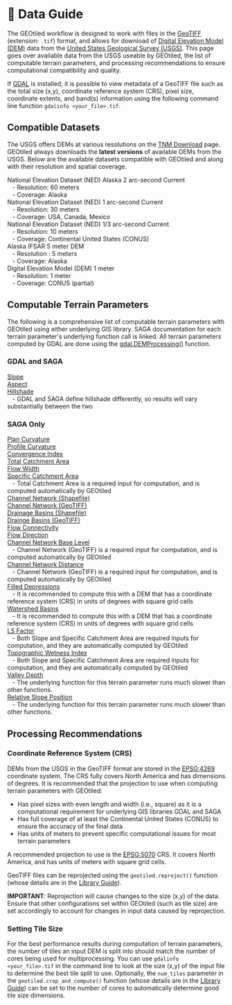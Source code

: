 # 💾 Data Guide

The GEOtiled workflow is designed to work with files in the [GeoTIFF](https://www.earthdata.nasa.gov/about/esdis/esco/standards-practices/geotiff) (extension: `.tif`) format, and allows for download of [Digital Elevation Model (DEM)](https://www.usgs.gov/faqs/what-a-digital-elevation-model-dem) data from the [United States Geological Survey (USGS)](https://www.usgs.gov/). This page goes over available data from the USGS useable by GEOtiled, the list of computable terrain parameters, and processing recommendations to ensure computational compatibility and quality.

If [GDAL](https://gdal.org/en/stable/) is installed, it is possible to view metadata of a GeoTIFF file such as the total size (x,y), coordinate reference system (CRS), pixel size, coordinate extents, and band(s) information using the following command line function `gdalinfo <your_file>.tif`.

## Compatible Datasets

The USGS offers DEMs at various resolutions on the [TNM Download](https://apps.nationalmap.gov/downloader/#/) page. GEOtiled always downloads the **latest versions** of available DEMs from the USGS. Below are the available datasets compatible with GEOtiled and along with their resolution and spatial coverage.

National Elevation Dataset (NED) Alaska 2 arc-second Current  
&nbsp;&nbsp; \- Resolution: 60 meters  
&nbsp;&nbsp; \- Coverage: Alaska  
National Elevation Dataset (NED) 1 arc-second Current  
&nbsp;&nbsp; \- Resolution: 30 meters  
&nbsp;&nbsp; \- Coverage: USA, Canada, Mexico  
National Elevation Dataset (NED) 1/3 arc-second Current  
&nbsp;&nbsp; \- Resolution: 10 meters  
&nbsp;&nbsp; \- Coverage: Continental United States (CONUS)  
Alaska IFSAR 5 meter DEM  
&nbsp;&nbsp; \- Resolution : 5 meters  
&nbsp;&nbsp; \- Coverage: Alaska  
Digital Elevation Model (DEM) 1 meter  
&nbsp;&nbsp; \- Resolution: 1 meter  
&nbsp;&nbsp; \- Coverage: CONUS (partial)

## Computable Terrain Parameters

The following is a comprehensive list of computable terrain parameters with GEOtiled using either underlying GIS library. SAGA documentation for each terrain parameter's underlying function call is linked. All terrain parameters computed by GDAL are done using the [gdal.DEMProcessing()](https://gdal.org/en/stable/api/python/utilities.html) function.

### GDAL and SAGA

[Slope](https://saga-gis.sourceforge.io/saga_tool_doc/9.3.1/ta_morphometry_0.html)  
[Aspect](https://saga-gis.sourceforge.io/saga_tool_doc/9.3.1/ta_morphometry_0.html)  
[Hillshade](https://saga-gis.sourceforge.io/saga_tool_doc/9.3.1/ta_lighting_0.html)  
&nbsp;&nbsp; \- GDAL and SAGA define hillshade differently, so results will vary substantially between the two

### SAGA Only

[Plan Curvature](https://saga-gis.sourceforge.io/saga_tool_doc/9.3.1/ta_morphometry_0.html)  
[Profile Curvature](https://saga-gis.sourceforge.io/saga_tool_doc/9.3.1/ta_morphometry_0.html)  
[Convergence Index](https://saga-gis.sourceforge.io/saga_tool_doc/9.3.1/ta_morphometry_1.html)  
[Total Catchment Area](https://saga-gis.sourceforge.io/saga_tool_doc/9.3.1/ta_hydrology_0.html)  
[Flow Width](https://saga-gis.sourceforge.io/saga_tool_doc/9.3.1/ta_hydrology_19.html)  
[Specific Catchment Area](https://saga-gis.sourceforge.io/saga_tool_doc/9.3.1/ta_hydrology_19.html)  
&nbsp;&nbsp; \- Total Catchment Area is a required input for computation, and is computed automatically by GEOtiled  
[Channel Network (Shapefile)](https://saga-gis.sourceforge.io/saga_tool_doc/9.3.1/ta_channels_5.html)  
[Channel Network (GeoTIFF)](https://saga-gis.sourceforge.io/saga_tool_doc/9.3.1/ta_channels_5.html)  
[Drainage Basins (Shapefile)](https://saga-gis.sourceforge.io/saga_tool_doc/9.3.1/ta_channels_5.html)  
[Drainge Basins (GeoTIFF)](https://saga-gis.sourceforge.io/saga_tool_doc/9.3.1/ta_channels_5.html)  
[Flow Connectivity](https://saga-gis.sourceforge.io/saga_tool_doc/9.3.1/ta_channels_5.html)  
[Flow Direction](https://saga-gis.sourceforge.io/saga_tool_doc/9.3.1/ta_channels_5.html)  
[Channel Network Base Level](https://saga-gis.sourceforge.io/saga_tool_doc/9.3.1/ta_channels_3.html)  
&nbsp;&nbsp; \- Channel Network (GeoTIFF) is a required input for computation, and is computed automatically by GEOtiled  
[Channel Network Distance](https://saga-gis.sourceforge.io/saga_tool_doc/9.3.1/ta_channels_3.html)  
&nbsp;&nbsp; \- Channel Network (GeoTIFF) is a required input for computation, and is computed automatically by GEOtiled  
[Filled Depressions](https://saga-gis.sourceforge.io/saga_tool_doc/9.3.1/ta_preprocessor_4.html)  
&nbsp;&nbsp; \- It is recommended to compute this with a DEM that has a coordinate reference system (CRS) in units of degrees with square grid cells  
[Watershed Basins](https://saga-gis.sourceforge.io/saga_tool_doc/9.3.1/ta_preprocessor_4.html)  
&nbsp;&nbsp; \- It is recommended to compute this with a DEM that has a coordinate reference system (CRS) in units of degrees with square grid cells  
[LS Factor](https://saga-gis.sourceforge.io/saga_tool_doc/9.3.1/ta_hydrology_22.html)  
&nbsp;&nbsp; \- Both Slope and Specific Catchment Area are required inputs for computation, and they are automatically computed by GEOtiled  
[Topographic Wetness Index](https://saga-gis.sourceforge.io/saga_tool_doc/9.3.1/ta_hydrology_20.html)  
&nbsp;&nbsp; \- Both Slope and Specific Catchment Area are required inputs for computation, and they are automatically computed by GEOtiled  
[Valley Depth](https://saga-gis.sourceforge.io/saga_tool_doc/9.3.1/ta_morphometry_14.html)  
&nbsp;&nbsp; \- The underlying function for this terrain parameter runs much slower than other functions.  
[Relative Slope Position](https://saga-gis.sourceforge.io/saga_tool_doc/9.3.1/ta_morphometry_14.html)  
&nbsp;&nbsp; \- The underlying function for this terrain parameter runs much slower than other functions.  

## Processing Recommendations

### Coordinate Reference System (CRS)

DEMs from the USGS in the GeoTIFF format are stored in the [EPSG:4269](https://epsg.io/4269) coordinate system. The CRS fully covers North America and has dimensions of degrees. It is recommended that the projection to use when computing terrain parameters with GEOtiled:

* Has pixel sizes with even length and width (i.e., square) as it is a computational requirement for underlying GIS libraries GDAL and SAGA 
* Has full coverage of at least the Continental United States (CONUS) to ensure the accuracy of the final data
* Has units of meters to prevent specific computational issues for most terrain parameters

A recommended projection to use is the [EPSG:5070](https://epsg.io/5070) CRS. It covers North America, and has units of meters with square grid cells.

GeoTIFF files can be reprojected using the `geotiled.reproject()` function (whose details are in the [Library Guide](./library.md)).

**IMPORTANT**: Reprojection will cause changes to the size (x,y) of the data. Ensure that other configurations set within GEOtiled (such as tile size) are set accordingly to account for changes in input data caused by reprojection.

### Setting Tile Size

For the best performance results during computation of terrain parameters, the number of tiles an input DEM is split into should match the number of cores being used for multiprocessing. You can use `gdalinfo <your_file>.tif` in the command line to look at the size (x,y) of the input file to determine the best tile split to use. Optionally, the `num_tiles` parameter in the `geotiled.crop_and_compute()` function (whose details are in the [Library Guide](./library.md)) can be set to the number of cores to automatically determine good tile size dimensions. 
